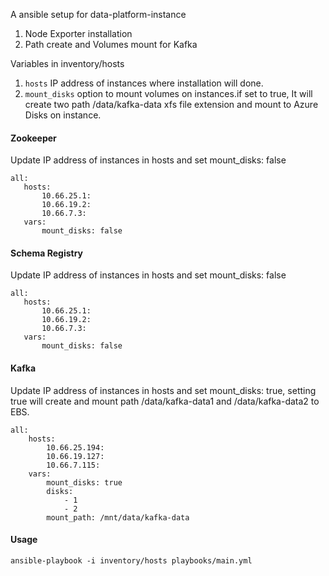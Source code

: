  
 
 A ansible setup for data-platform-instance
 1. Node Exporter installation
 2. Path create and Volumes mount for Kafka


Variables in inventory/hosts
1. `hosts` IP address of instances where installation will done.
2. `mount_disks` option to mount volumes on instances.if set to true, It will create two path /data/kafka-data xfs file extension and mount to Azure Disks on instance. 
  
 
 #### Zookeeper
 Update IP address of instances in hosts and set mount_disks: false
 ```
 all:
    hosts:
        10.66.25.1:
        10.66.19.2:
        10.66.7.3:
    vars:
        mount_disks: false
 ```

 #### Schema Registry
 Update IP address of instances in hosts and set mount_disks: false
 ```
 all:
    hosts:
        10.66.25.1:
        10.66.19.2:
        10.66.7.3:
    vars:
        mount_disks: false
 ```

#### Kafka
Update IP address of instances in hosts and set mount_disks: true, setting true will create and mount path /data/kafka-data1 and /data/kafka-data2 to EBS. 
 
```
all:
    hosts:
        10.66.25.194:
        10.66.19.127:
        10.66.7.115:
    vars:
        mount_disks: true
        disks:
            - 1
            - 2
        mount_path: /mnt/data/kafka-data
 ```

#### Usage
```
ansible-playbook -i inventory/hosts playbooks/main.yml
```
